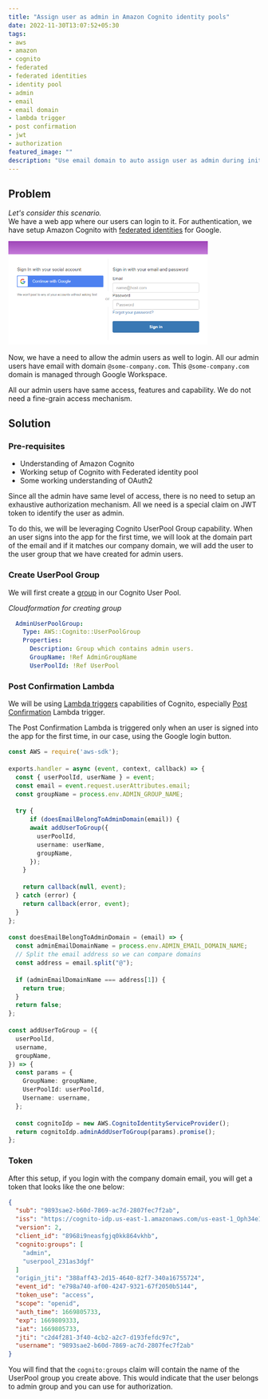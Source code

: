 ```yaml
---
title: "Assign user as admin in Amazon Cognito identity pools"
date: 2022-11-30T13:07:52+05:30
tags: 
- aws
- amazon
- cognito
- federated
- federated identities
- identity pool
- admin
- email
- email domain
- lambda trigger
- post confirmation
- jwt
- authorization
featured_image: ""
description: "Use email domain to auto assign user as admin during initial sign in"
---
```

## Problem
*Let's consider this scenario.*  
We have a web app where our users can login to it. For authentication, we have setup Amazon Cognito with [federated identities](https://docs.aws.amazon.com/cognito/latest/developerguide/getting-started-with-identity-pools.html) for Google. 

<img src="login-page.png" width="400">

Now, we have a need to allow the admin users as well to login. All our admin users have email with domain `@some-company.com`. This `@some-company.com` domain is managed through Google Workspace.

All our admin users have same access, features and capability. We do not need a fine-grain access mechanism.

## Solution
### Pre-requisites
- Understanding of Amazon Cognito
- Working setup of Cognito with Federated identity pool
- Some working understanding of OAuth2

Since all the admin have same level of access, there is no need to setup an exhaustive authorization mechanism. All we need is a special claim on JWT token to identify the user as admin.

To do this, we will be leveraging Cognito UserPool Group capability.
When an user signs into the app for the first time, we will look at the domain part of the email and if it matches our company domain, we will add the user to the user group that we have created for admin users.

### Create UserPool Group
We will first create a [group](https://docs.aws.amazon.com/cognito/latest/developerguide/cognito-user-pools-user-groups.html) in our Cognito User Pool.

*Cloudformation for creating group*
```yaml
  AdminUserPoolGroup:
    Type: AWS::Cognito::UserPoolGroup
    Properties: 
      Description: Group which contains admin users.
      GroupName: !Ref AdminGroupName
      UserPoolId: !Ref UserPool
```

### Post Confirmation Lambda
We will be using [Lambda triggers](https://docs.aws.amazon.com/cognito/latest/developerguide/cognito-user-identity-pools-working-with-aws-lambda-triggers.html) capabilities of Cognito, especially [Post Confirmation](https://docs.aws.amazon.com/cognito/latest/developerguide/user-pool-lambda-post-confirmation.html) Lambda trigger.

The Post Confirmation Lambda is triggered only when an user is signed into the app for the first time, in our case, using the Google login button.

```ts
const AWS = require('aws-sdk');

exports.handler = async (event, context, callback) => {
  const { userPoolId, userName } = event;
  const email = event.request.userAttributes.email;
  const groupName = process.env.ADMIN_GROUP_NAME;

  try {
      if (doesEmailBelongToAdminDomain(email)) {
      await addUserToGroup({
        userPoolId,
        username: userName,
        groupName,
      });
    }

    return callback(null, event);
  } catch (error) {
    return callback(error, event);
  }
};

const doesEmailBelongToAdminDomain = (email) => {
  const adminEmailDomainName = process.env.ADMIN_EMAIL_DOMAIN_NAME;
  // Split the email address so we can compare domains
  const address = email.split("@");

  if (adminEmailDomainName === address[1]) {
    return true;
  }
  return false;
};

const addUserToGroup = ({
  userPoolId,
  username,
  groupName,
}) => {
  const params = {
    GroupName: groupName,
    UserPoolId: userPoolId,
    Username: username,
  };

  const cognitoIdp = new AWS.CognitoIdentityServiceProvider();
  return cognitoIdp.adminAddUserToGroup(params).promise();
};

```
### Token
After this setup, if you login with the company domain email, you will get a token that looks like the one below:
```json
{
  "sub": "9893sae2-b60d-7869-ac7d-2807fec7f2ab",
  "iss": "https://cognito-idp.us-east-1.amazonaws.com/us-east-1_Oph34e1i7",
  "version": 2,
  "client_id": "8968i9neasfgjq0kk864vkhb",
  "cognito:groups": [
    "admin",
    "userpool_231as3dgf"
  ]
  "origin_jti": "388aff43-2d15-4640-82f7-340a16755724",
  "event_id": "e798a740-af00-4247-9321-67f2050b5144",
  "token_use": "access",
  "scope": "openid",
  "auth_time": 1669805733,
  "exp": 1669809333,
  "iat": 1669805733,
  "jti": "c2d4f281-3f40-4cb2-a2c7-d193fefdc97c",
  "username": "9893sae2-b60d-7869-ac7d-2807fec7f2ab"
}
```
You will find that the `cognito:groups` claim will contain the name of the UserPool group you create above. This would indicate that the user belongs to admin group and you can use for authorization.